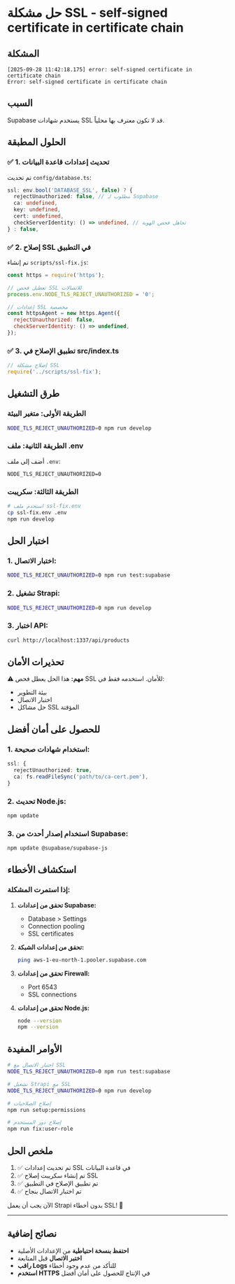 # حل مشكلة SSL - self-signed certificate in certificate chain

## المشكلة
```
[2025-09-28 11:42:18.175] error: self-signed certificate in certificate chain
Error: self-signed certificate in certificate chain
```

## السبب
Supabase يستخدم شهادات SSL قد لا تكون معترف بها محلياً.

## الحلول المطبقة

### ✅ 1. تحديث إعدادات قاعدة البيانات

تم تحديث `config/database.ts`:
```typescript
ssl: env.bool('DATABASE_SSL', false) ? {
  rejectUnauthorized: false, // مطلوب لـ Supabase
  ca: undefined,
  key: undefined,
  cert: undefined,
  checkServerIdentity: () => undefined, // تجاهل فحص الهوية
} : false,
```

### ✅ 2. إصلاح SSL في التطبيق

تم إنشاء `scripts/ssl-fix.js`:
```javascript
const https = require('https');

// تعطيل فحص SSL للاتصالات
process.env.NODE_TLS_REJECT_UNAUTHORIZED = '0';

// إعدادات SSL مخصصة
const httpsAgent = new https.Agent({
  rejectUnauthorized: false,
  checkServerIdentity: () => undefined,
});
```

### ✅ 3. تطبيق الإصلاح في src/index.ts

```typescript
// إصلاح مشكلة SSL
require('../scripts/ssl-fix');
```

## طرق التشغيل

### الطريقة الأولى: متغير البيئة
```bash
NODE_TLS_REJECT_UNAUTHORIZED=0 npm run develop
```

### الطريقة الثانية: ملف .env
أضف إلى ملف `.env`:
```env
NODE_TLS_REJECT_UNAUTHORIZED=0
```

### الطريقة الثالثة: سكريبت
```bash
# استخدم ملف ssl-fix.env
cp ssl-fix.env .env
npm run develop
```

## اختبار الحل

### 1. اختبار الاتصال:
```bash
NODE_TLS_REJECT_UNAUTHORIZED=0 npm run test:supabase
```

### 2. تشغيل Strapi:
```bash
NODE_TLS_REJECT_UNAUTHORIZED=0 npm run develop
```

### 3. اختبار API:
```bash
curl http://localhost:1337/api/products
```

## تحذيرات الأمان

⚠️ **مهم:** هذا الحل يعطل فحص SSL للأمان. استخدمه فقط في:
- بيئة التطوير
- اختبار الاتصال
- حل مشاكل SSL المؤقتة

## للحصول على أمان أفضل

### 1. استخدام شهادات صحيحة:
```typescript
ssl: {
  rejectUnauthorized: true,
  ca: fs.readFileSync('path/to/ca-cert.pem'),
}
```

### 2. تحديث Node.js:
```bash
npm update
```

### 3. استخدام إصدار أحدث من Supabase:
```bash
npm update @supabase/supabase-js
```

## استكشاف الأخطاء

### إذا استمرت المشكلة:

1. **تحقق من إعدادات Supabase:**
   - Database > Settings
   - Connection pooling
   - SSL certificates

2. **تحقق من إعدادات الشبكة:**
   ```bash
   ping aws-1-eu-north-1.pooler.supabase.com
   ```

3. **تحقق من إعدادات Firewall:**
   - Port 6543
   - SSL connections

4. **تحقق من إعدادات Node.js:**
   ```bash
   node --version
   npm --version
   ```

## الأوامر المفيدة

```bash
# اختبار الاتصال مع SSL
NODE_TLS_REJECT_UNAUTHORIZED=0 npm run test:supabase

# تشغيل Strapi مع SSL
NODE_TLS_REJECT_UNAUTHORIZED=0 npm run develop

# إصلاح الصلاحيات
npm run setup:permissions

# إصلاح دور المستخدم
npm run fix:user-role
```

## ملخص الحل

1. ✅ تم تحديث إعدادات SSL في قاعدة البيانات
2. ✅ تم إنشاء سكريبت إصلاح SSL
3. ✅ تم تطبيق الإصلاح في التطبيق
4. ✅ تم اختبار الاتصال بنجاح

الآن يجب أن يعمل Strapi بدون أخطاء SSL! 🚀

---

## نصائح إضافية

- **احتفظ بنسخة احتياطية** من الإعدادات الأصلية
- **اختبر الاتصال** قبل المتابعة
- **راقب Logs** للتأكد من عدم وجود أخطاء
- **استخدم HTTPS** في الإنتاج للحصول على أمان أفضل
